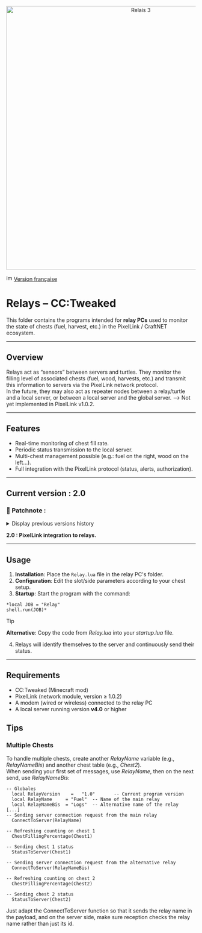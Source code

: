 <p align="center">    
<img width="700" height="700" alt="Relais 3" src=https://github.com/user-attachments/assets/ae20e0fc-c098-4fc4-9223-1f0db1444626>
</p>

<img width="16" height="16" alt="image" src="https://github.com/user-attachments/assets/ed9d7c93-42b9-4f00-a5ab-595a9fa1a3b3" /> [Version française](../../Relais/README.md)

# Relays – CC:Tweaked

This folder contains the programs intended for **relay PCs** used to monitor the state of chests (fuel, harvest, etc.) in the PixelLink / CraftNET ecosystem.

---

## Overview

Relays act as “sensors” between servers and turtles. They monitor the filling level of associated chests (fuel, wood, harvests, etc.) and transmit this information to servers via the PixelLink network protocol.  
In the future, they may also act as repeater nodes between a relay/turtle and a local server, or between a local server and the global server. --> Not yet implemented in PixelLink v1.0.2.

---

## Features

- Real-time monitoring of chest fill rate.
- Periodic status transmission to the local server.
- Multi-chest management possible (e.g.: fuel on the right, wood on the left…).
- Full integration with the PixelLink protocol (status, alerts, authorization).

---

## Current version : 2.0

### 📝 Patchnote :
<details>
  
<summary>Display previous versions history</summary>

*1.0 : Basic version of relays program.*

</details>

**2.0 : PixelLink integration to relays.**

---
## Usage

1. **Installation**: Place the `Relay.lua` file in the relay PC's folder.
2. **Configuration**: Edit the slot/side parameters according to your chest setup.
3. **Startup**: Start the program with the command:
```
*local JOB = "Relay"
shell.run(JOB)*
```
> [!TIP]
> **Alternative**: Copy the code from *Relay.lua* into your *startup.lua* file.

4. Relays will identify themselves to the server and continuously send their status.

---

## Requirements

- CC:Tweaked (Minecraft mod)
- PixelLink (network module, version ≥ 1.0.2)
- A modem (wired or wireless) connected to the relay PC
- A local server running version **v4.0** or higher

## Tips

### Multiple Chests

To handle multiple chests, create another *RelayName* variable (e.g., *RelayNameBis*) and another chest table (e.g., *Chest2*).  
When sending your first set of messages, use *RelayName*, then on the next send, use *RelayNameBis*:



```
-- Globales
  local RelayVersion	=	"1.0"	    -- Current program version
  local RelayName     =	"Fuel"	-- Name of the main relay
  local RelayNameBis  =	"Logs"	-- Alternative name of the relay
[...]
-- Sending server connection request from the main relay
  ConnectToServer(RelayName)  

-- Refreshing counting on chest 1
  ChestFillingPercentage(Chest1)

-- Sending chest 1 status
  StatusToServer(Chest1)

-- Sending server connection request from the alternative relay
  ConnectToServer(RelayNameBis)  

-- Refreshing counting on chest 2
  ChestFillingPercentage(Chest2)

-- Sending chest 2 status
  StatusToServer(Chest2)
```
Just adapt the ConnectToServer function so that it sends the relay name in the payload, and on the server side, make sure reception checks the relay name rather than just its id.

